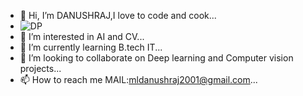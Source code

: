 - 👋 Hi, I’m DANUSHRAJ,I love to code and cook...
- ![DP](https://user-images.githubusercontent.com/60309916/126151235-4a941fc5-99e0-42a8-a97b-689921aee0c9.jpeg)
- 👀 I’m interested in AI and CV...
- 🌱 I’m currently learning B.tech IT...
- 💞️ I’m looking to collaborate on Deep learning and Computer vision projects...
- 📫 How to reach me MAIL:mldanushraj2001@gmail.com...



<!---
DANUSHRAJ/DANUSHRAJ is a ✨ special ✨ repository because its `README.md` (this file) appears on your GitHub profile.
You can click the Preview link to take a look at your changes.
--->
